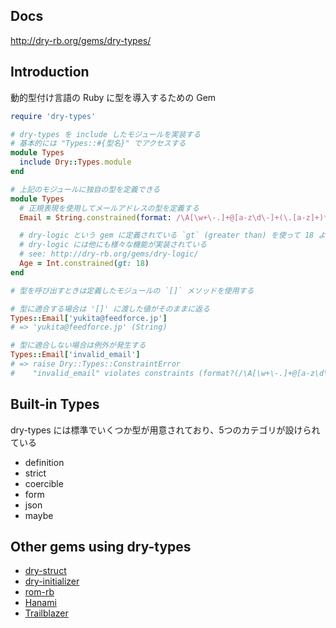 ## Docs

http://dry-rb.org/gems/dry-types/

## Introduction

動的型付け言語の Ruby に型を導入するための Gem

```ruby
require 'dry-types'

# dry-types を include したモジュールを実装する
# 基本的には "Types::#{型名}" でアクセスする
module Types
  include Dry::Types.module
end

# 上記のモジュールに独自の型を定義できる
module Types
  # 正規表現を使用してメールアドレスの型を定義する
  Email = String.constrained(format: /\A[\w+\-.]+@[a-z\d\-]+(\.[a-z]+)*\.[a-z]+\z/i)

  # dry-logic という gem に定義されている `gt` (greater than) を使って 18 より大きい整数という型を定義する
  # dry-logic には他にも様々な機能が実装されている
  # see: http://dry-rb.org/gems/dry-logic/
  Age = Int.constrained(gt: 18)
end

# 型を呼び出すときは定義したモジュールの `[]` メソッドを使用する

# 型に適合する場合は '[]' に渡した値がそのままに返る
Types::Email['yukita@feedforce.jp']
# => 'yukita@feedforce.jp' (String)

# 型に適合しない場合は例外が発生する
Types::Email['invalid_email']
# => raise Dry::Types::ConstraintError
#    "invalid_email" violates constraints (format?(/\A[\w+\-.]+@[a-z\d\-]+(\.[a-z]+)*\.[a-z]+\z/i, "invalid_email") failed)
```

## Built-in Types

dry-types には標準でいくつか型が用意されており、5つのカテゴリが設けられている

- definition
- strict
- coercible
- form
- json
- maybe

## Other gems using dry-types

- [dry-struct](http://dry-rb.org/gems/dry-struct)
- [dry-initializer](http://dry-rb.org/gems/dry-initializer)
- [rom-rb](http://rom-rb.org/)
- [Hanami](https://hanamirb.org/)
- [Trailblazer](http://trailblazer.to/)
